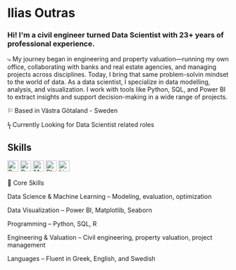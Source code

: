 # Ilias Outras
### Hi! I'm a civil engineer turned Data Scientist with 23+ years of professional experience.

⤷ My journey began in engineering and property valuation—running my own office, collaborating with banks and real estate agencies, and managing projects across disciplines. Today, I bring that same problem-solvin mindset to the world of data. 
As a data scientist, I specialize in data modelling, analysis, and visualization. I work with tools like Python, SQL, and Power BI to extract insights and support decision-making in a wide range of projects.

  

⚐ Based in Västra Götaland - Sweden

ϟ Currently Looking for Data Scientist related roles



 ## Skills
   <a href="https://www.python.org" target="_blank" rel="noreferrer noopener"><img src="https://raw.githubusercontent.com/0xShapeShifter/readme-md/master/public/images/skills/core/python.svg" alt="Python" width="25" height="25" /></a> <a href="https://r-lang.com/what-is-r-language/" target="_blank" rel="noreferrer noopener"><img src="https://raw.githubusercontent.com/0xShapeShifter/readme-md/master/public/images/skills/core/r.svg" alt="R" width="25" height="25" /></a>   <a href="https://www.mysql.com" target="_blank" rel="noreferrer noopener"><img src="https://raw.githubusercontent.com/0xShapeShifter/readme-md/master/public/images/skills/backend/mysql.svg" alt="MySQL" width="25" height="25" /></a>    <a href="https://www.adobe.com/products/photoshop.html" target="_blank" rel="noreferrer noopener"><img src="https://raw.githubusercontent.com/0xShapeShifter/readme-md/master/public/images/skills/software/photoshop.svg" alt="Photoshop" width="25" height="25" /></a> <a href="https://www.adobe.com/products/lightroom.html" target="_blank" rel="noreferrer noopener"><img src="https://raw.githubusercontent.com/0xShapeShifter/readme-md/master/public/images/skills/software/lightroom.svg" alt="Lightroom" width="25" height="25" /></a> 

 🔧 Core Skills
 
Data Science & Machine Learning – Modeling, evaluation, optimization

Data Visualization – Power BI, Matplotlib, Seaborn

Programming – Python, SQL, R

Engineering & Valuation – Civil engineering, property valuation, project management

Languages – Fluent in Greek, English, and Swedish
